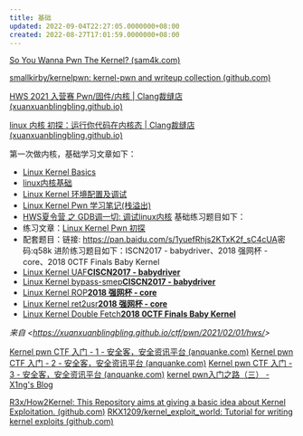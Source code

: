 ```yaml
---
title: 基础
updated: 2022-09-04T22:27:05.0000000+08:00
created: 2022-08-27T17:01:59.0000000+08:00
---
```


[So You Wanna Pwn The Kernel? (sam4k.com)](https://sam4k.com/so-you-wanna-pwn-the-kernel/)

[smallkirby/kernelpwn: kernel-pwn and writeup collection (github.com)](https://github.com/smallkirby/kernelpwn)

[HWS 2021 入营赛 Pwn/固件/内核 \| Clang裁缝店 (xuanxuanblingbling.github.io)](https://xuanxuanblingbling.github.io/ctf/pwn/2021/02/01/hws/)

[linux 内核 初探：运行你代码在内核态 \| Clang裁缝店 (xuanxuanblingbling.github.io)](https://xuanxuanblingbling.github.io/ctf/pwn/2021/08/05/kernel/)

第一次做内核，基础学习文章如下：
- [Linux Kernel Basics](https://lantern.cool/note-pwn-kernel-basics/)
- [linux内核基础](https://beafb1b1.github.io/kernel/linux_kernel_base/)
- [Linux Kernel 环境配置及调试](https://lantern.cool/note-pwn-kernel-environment/)
- [Linux Kernel Pwn 学习笔记(栈溢出)](https://bbs.pediy.com/thread-261586.htm)
- [HWS夏令营 之 GDB调一切: 调试linux内核](https://xuanxuanblingbling.github.io/ctf/pwn/2020/08/24/gdb/)
基础练习题目如下：
- 练习文章：[Linux Kernel Pwn 初探](https://xz.aliyun.com/t/7625)
- 配套题目：链接: <https://pan.baidu.com/s/1yuefRhjs2KTxK2f_sC4cUA>密码:q58k
进阶练习题目如下：ISCN2017 - babydriver、2018 强网杯 - core、2018 0CTF Finals Baby Kernel
- [Linux Kernel UAF**CISCN2017 - babydriver**](https://lantern.cool/note-pwn-kernel-UAF/)
- [Linux Kernel bypass-smep**CISCN2017 - babydriver**](https://lantern.cool/note-pwn-kernel-smep/)
- [Linux Kernel ROP**2018 强网杯 - core**](https://lantern.cool/note-pwn-kernel-rop/)
- [Linux Kernel ret2usr**2018 强网杯 - core**](https://lantern.cool/note-pwn-kernel-ret2usr/)
- [Linux Kernel Double Fetch**2018 0CTF Finals Baby Kernel**](https://lantern.cool/note-pwn-kernel-double-fetch/)

*来自 \<<https://xuanxuanblingbling.github.io/ctf/pwn/2021/02/01/hws/>\>*

[Kernel pwn CTF 入门 - 1 - 安全客，安全资讯平台 (anquanke.com)](https://www.anquanke.com/post/id/255882)
[Kernel pwn CTF 入门 - 2 - 安全客，安全资讯平台 (anquanke.com)](https://www.anquanke.com/post/id/255883)
[Kernel pwn CTF 入门 - 3 - 安全客，安全资讯平台 (anquanke.com)](https://www.anquanke.com/post/id/255884)
[kernel pwn入门之路（三） - X1ng's Blog](https://x1ng.top/2021/11/23/kernel-pwn%E5%85%A5%E9%97%A8%E4%B9%8B%E8%B7%AF-%E4%B8%89/)

[R3x/How2Kernel: This Repository aims at giving a basic idea about Kernel Exploitation. (github.com)](https://github.com/R3x/How2Kernel)
[RKX1209/kernel_exploit_world: Tutorial for writing kernel exploits (github.com)](https://github.com/RKX1209/kernel_exploit_world)

